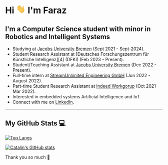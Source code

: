 # Hi <img src="https://raw.githubusercontent.com/ABSphreak/ABSphreak/master/gifs/Hi.gif" width="30px"> I'm Faraz

## I'm a Computer Science student with minor in Robotics and Intelligent Systems

- Studying at [Jacobs University Bremen][1] (Sept 2021 - Sept-2024).
- Student Research Assistant at [Deutsches Forschungszentrum für Künstliche Intelligenz][4] (DFKI) (Feb 2023 - Present).
- Student/Teaching Assistant at [Jacobs University Bremen][1] (Dec 2022 - Present).  
- Full-time intern at [StreamUnlimited Engineering GmbH][2] (Jun 2022 - August 2022).
- Part-time Student Research Assistant at [Indeed Workgorup][3] (Oct 2021 - Mar 2022).
- Interested in embedded systems Artificial Intelligence and IoT.
- Connect with me on [LinkedIn](https://www.linkedin.com/in/faraz7321/).

---

## My GitHub Stats 💻

[![Top Langs](https://github-readme-stats.vercel.app/api/top-langs/?username=faraz7321&layout=compact&theme=dracula)](https://github.com/anuraghazra/github-readme-stats)

[![Catalin's GitHub stats](https://github-readme-stats.vercel.app/api?username=faraz7321&theme=dracula)](https://github.com/anuraghazra/github-readme-stats)

Thank you so much 🙏

[1]: https://www.jacobs-university.de/ "Jacobs University Bremen" 

[2]: https://www.streamunlimited.com/ "StreamUnlimited Engineering GmbH"

[3]: http://hendro-wicaksono.de/employees/faraz-ahmad/ "Indeed Workgroup"
